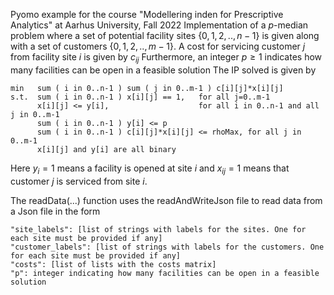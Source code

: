 Pyomo example for the course "Modellering inden for Prescriptive Analytics" at Aarhus University, Fall 2022
Implementation of a $p$-median problem where a set of potential facility sites $\{0,1,2,..,n-1\}$ is given along
with a set of customers $\{0,1,2,..,m-1\}$. A cost for servicing customer $j$ from facility site $i$ is given by $c_{ij}$
Furthermore, an integer $p\geq 1$ indicates how many facilities can be open in a feasible solution
The IP solved is given by
```
min   sum ( i in 0..n-1 ) sum ( j in 0..m-1 ) c[i][j]*x[i][j]
s.t.  sum ( i in 0..n-1 ) x[i][j] == 1,   for all j=0..m-1
      x[i][j] <= y[i],                    for all i in 0..n-1 and all j in 0..m-1
      sum ( i in 0..n-1 ) y[i] <= p
      sum ( i in 0..n-1 ) c[i][j]*x[i][j] <= rhoMax, for all j in 0..m-1
      x[i][j] and y[i] are all binary
```
Here $y_i=1$ means a facility is opened at site $i$ and $x_{ij}=1$ means that customer $j$ is serviced from site $i$.

The readData(...) function uses the readAndWriteJson file to read data from a Json file
in the form
```
"site_labels": [list of strings with labels for the sites. One for each site must be provided if any]
"customer_labels": [list of strings with labels for the customers. One for each site must be provided if any]
"costs": [list of lists with the costs matrix]
"p": integer indicating how many facilities can be open in a feasible solution
```
